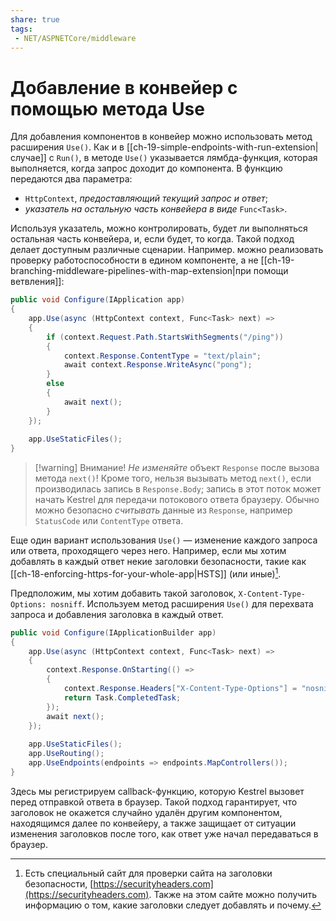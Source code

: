 ```yaml
---
share: true
tags:
 - NET/ASPNETCore/middleware
---
```

# Добавление в конвейер с помощью метода Use
Для добавления компонентов в конвейер можно использовать метод расширения `Use()`.
Как и в [[ch-19-simple-endpoints-with-run-extension|случае]] с `Run()`, в методе `Use()` указывается лямбда-функция, которая выполняется, когда запрос доходит до компонента. В функцию передаются два параметра:
- `HttpContext`, *предоставляющий текущий запрос и ответ*;
- *указатель на остальную часть конвейера в виде* `Func<Task>`.

Используя указатель, можно контролировать, будет ли выполняться остальная часть конвейера, и, если будет, то когда. Такой подход делает доступным различные сценарии. Например. можно реализовать проверку работоспособности в едином компоненте, а не [[ch-19-branching-middleware-pipelines-with-map-extension|при помощи ветвления]]:
```csharp
public void Configure(IApplication app)
{
	app.Use(async (HttpContext context, Func<Task> next) =>
	{
		if (context.Request.Path.StartsWithSegments("/ping"))
		{
			context.Response.ContentType = "text/plain";
			await context.Response.WriteAsync("pong");
		}
		else
		{
			await next();
		}
	});
	
	app.UseStaticFiles();
}
```

> [!warning] Внимание!
> *Не изменяйте* объект `Response` после вызова метода `next()`! Кроме того, нельзя вызывать метод `next()`, если производилась запись в `Response.Body`; запись в этот поток может начать Kestrel для передачи потокового ответа браузеру. Обычно можно безопасно *считывать* данные из `Response`, например `StatusCode` или `ContentType` ответа.

Еще один вариант использования `Use()` — изменение каждого запроса или ответа, проходящего через него. Например, если мы хотим добавлять в каждый ответ некие заголовки безопасности, такие как [[ch-18-enforcing-https-for-your-whole-app|HSTS]] (или иные)[^1].

[^1]: Есть специальный сайт для проверки сайта на заголовки безопасности, [https://securityheaders.com](https://securityheaders.com). Также на этом сайте можно получить информацию о том, какие заголовки следует добавлять и почему. 

Предположим, мы хотим добавить такой заголовок, `X-Content-Type-Options: nosniff`. Используем метод расширения `Use()` для перехвата запроса и добавления заголовка в каждый ответ.
```csharp
public void Configure(IApplicationBuilder app)
{
	app.Use(async (HttpContext context, Func<Task> next) =>
	{
		context.Response.OnStarting(() =>
		{
			context.Response.Headers["X-Content-Type-Options"] = "nosniff";
			return Task.CompletedTask;
		});
		await next();
	});
	
	app.UseStaticFiles();
	app.UseRouting();
	app.UseEndpoints(endpoints => endpoints.MapControllers());
}
```
Здесь мы регистрируем callback-функцию, которую Kestrel вызовет перед отправкой ответа в браузер. Такой подход гарантирует, что заголовок не окажется случайно удалён другим компонентом, находящимся далее по конвейеру, а также защищает от ситуации изменения заголовков после того, как ответ уже начал передаваться в браузер.